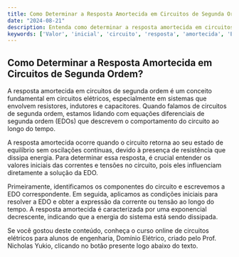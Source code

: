 ```yaml
---
title: Como Determinar a Resposta Amortecida em Circuitos de Segunda Ordem?
date: "2024-08-21"
description: Entenda como determinar a resposta amortecida em circuitos de segunda ordem, focando nos conceitos fundamentais.
keywords: ['Valor', 'inicial', 'circuito', 'resposta', 'amortecida', 'EDOs', 'Corrente']
---
```


## Como Determinar a Resposta Amortecida em Circuitos de Segunda Ordem?

A resposta amortecida em circuitos de segunda ordem é um conceito fundamental em circuitos elétricos, especialmente em sistemas que envolvem resistores, indutores e capacitores. Quando falamos de circuitos de segunda ordem, estamos lidando com equações diferenciais de segunda ordem (EDOs) que descrevem o comportamento do circuito ao longo do tempo.

A resposta amortecida ocorre quando o circuito retorna ao seu estado de equilíbrio sem oscilações contínuas, devido à presença de resistência que dissipa energia. Para determinar essa resposta, é crucial entender os valores iniciais das correntes e tensões no circuito, pois eles influenciam diretamente a solução da EDO.

Primeiramente, identificamos os componentes do circuito e escrevemos a EDO correspondente. Em seguida, aplicamos as condições iniciais para resolver a EDO e obter a expressão da corrente ou tensão ao longo do tempo. A resposta amortecida é caracterizada por uma exponencial decrescente, indicando que a energia do sistema está sendo dissipada.

Se você gostou deste conteúdo, conheça o curso online de circuitos elétricos para alunos de engenharia, Domínio Elétrico, criado pelo Prof. Nicholas Yukio, clicando no botão presente logo abaixo do texto.
